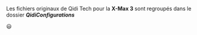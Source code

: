 Les fichiers originaux de Qidi Tech pour la **X-Max 3** sont regroupés dans le dossier ***QidiConfigurations***

:smiley:
